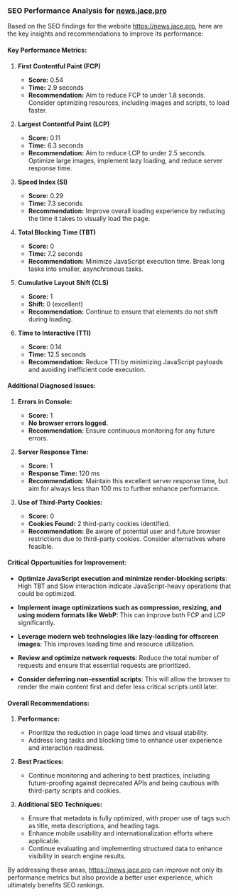 ### SEO Performance Analysis for [news.jace.pro](https://news.jace.pro)

Based on the SEO findings for the website https://news.jace.pro, here are the key insights and recommendations to improve its performance:

#### **Key Performance Metrics:**
1. **First Contentful Paint (FCP)**
   - **Score:** 0.54
   - **Time:** 2.9 seconds
   - **Recommendation:** Aim to reduce FCP to under 1.8 seconds. Consider optimizing resources, including images and scripts, to load faster.

2. **Largest Contentful Paint (LCP)**
   - **Score:** 0.11
   - **Time:** 6.3 seconds
   - **Recommendation:** Aim to reduce LCP to under 2.5 seconds. Optimize large images, implement lazy loading, and reduce server response time.

3. **Speed Index (SI)**
   - **Score:** 0.29
   - **Time:** 7.3 seconds
   - **Recommendation:** Improve overall loading experience by reducing the time it takes to visually load the page.

4. **Total Blocking Time (TBT)**
   - **Score:** 0
   - **Time:** 7.2 seconds
   - **Recommendation:** Minimize JavaScript execution time. Break long tasks into smaller, asynchronous tasks.

5. **Cumulative Layout Shift (CLS)**
   - **Score:** 1
   - **Shift:** 0 (excellent)
   - **Recommendation:** Continue to ensure that elements do not shift during loading.

6. **Time to Interactive (TTI)**
   - **Score:** 0.14
   - **Time:** 12.5 seconds
   - **Recommendation:** Reduce TTI by minimizing JavaScript payloads and avoiding inefficient code execution.

#### **Additional Diagnosed Issues:**

1. **Errors in Console:**
   - **Score:** 1 
   - **No browser errors logged.**
   - **Recommendation:** Ensure continuous monitoring for any future errors.

2. **Server Response Time:**
   - **Score:** 1 
   - **Response Time:** 120 ms
   - **Recommendation:** Maintain this excellent server response time, but aim for always less than 100 ms to further enhance performance.

3. **Use of Third-Party Cookies:**
   - **Score:** 0
   - **Cookies Found:** 2 third-party cookies identified.
   - **Recommendation:** Be aware of potential user and future browser restrictions due to third-party cookies. Consider alternatives where feasible.

#### **Critical Opportunities for Improvement:**

- **Optimize JavaScript execution and minimize render-blocking scripts**:
  High TBT and Slow interaction indicate JavaScript-heavy operations that could be optimized.

- **Implement image optimizations such as compression, resizing, and using modern formats like WebP**:
  This can improve both FCP and LCP significantly.

- **Leverage modern web technologies like lazy-loading for offscreen images**:
  This improves loading time and resource utilization.

- **Review and optimize network requests**:
  Reduce the total number of requests and ensure that essential requests are prioritized.

- **Consider deferring non-essential scripts**:
  This will allow the browser to render the main content first and defer less critical scripts until later.

#### **Overall Recommendations:**

1. **Performance:**
   - Prioritize the reduction in page load times and visual stability.
   - Address long tasks and blocking time to enhance user experience and interaction readiness.

2. **Best Practices:**
   - Continue monitoring and adhering to best practices, including future-proofing against deprecated APIs and being cautious with third-party scripts and cookies.

3. **Additional SEO Techniques:**
   - Ensure that metadata is fully optimized, with proper use of tags such as title, meta descriptions, and heading tags.
   - Enhance mobile usability and internationalization efforts where applicable.
   - Continue evaluating and implementing structured data to enhance visibility in search engine results.

By addressing these areas, https://news.jace.pro can improve not only its performance metrics but also provide a better user experience, which ultimately benefits SEO rankings.